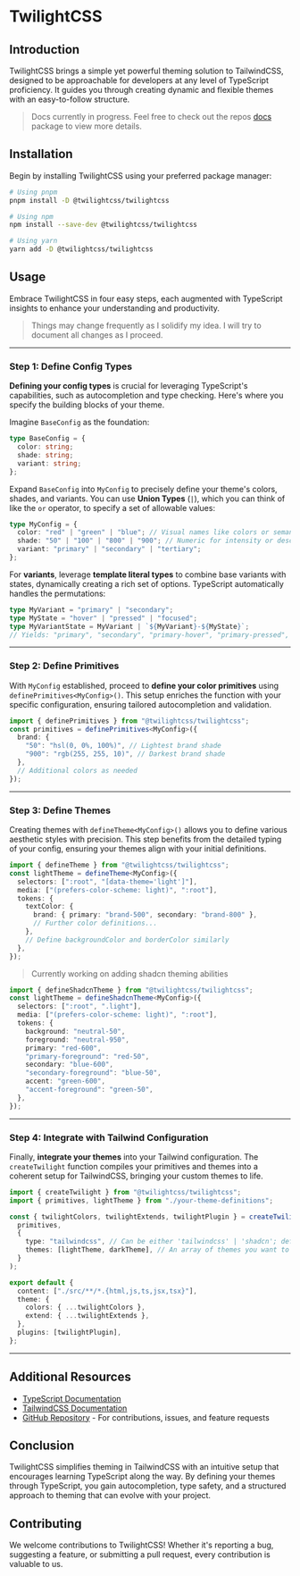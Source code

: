 # TwilightCSS

## Introduction

TwilightCSS brings a simple yet powerful theming solution to TailwindCSS, designed to be approachable for developers at any level of TypeScript proficiency. It guides you through creating dynamic and flexible themes with an easy-to-follow structure.

> Docs currently in progress. Feel free to check out the repos [docs](https://github.com/blazeshomida/twilightcss/tree/main/apps/docs/src/content/docs) package to view more details.

## Installation

Begin by installing TwilightCSS using your preferred package manager:

```sh
# Using pnpm
pnpm install -D @twilightcss/twilightcss

# Using npm
npm install --save-dev @twilightcss/twilightcss

# Using yarn
yarn add -D @twilightcss/twilightcss
```

## Usage

Embrace TwilightCSS in four easy steps, each augmented with TypeScript insights to enhance your understanding and productivity.

> Things may change frequently as I solidify my idea. I will try to document all changes as I proceed.

---

### Step 1: Define Config Types

**Defining your config types** is crucial for leveraging TypeScript's capabilities, such as autocompletion and type checking. Here's where you specify the building blocks of your theme.

Imagine `BaseConfig` as the foundation:

```typescript
type BaseConfig = {
  color: string;
  shade: string;
  variant: string;
};
```

Expand `BaseConfig` into `MyConfig` to precisely define your theme's colors, shades, and variants. You can use **Union Types** (`|`), which you can think of like the `or` operator, to specify a set of allowable values:

```typescript
type MyConfig = {
  color: "red" | "green" | "blue"; // Visual names like colors or semantic labels such as 'error', 'success', 'brand'
  shade: "50" | "100" | "800" | "900"; // Numeric for intensity or descriptive like 'lightest', 'darkest', 'light', 'dark'
  variant: "primary" | "secondary" | "tertiary";
};
```

For **variants**, leverage **template literal types** to combine base variants with states, dynamically creating a rich set of options. TypeScript automatically handles the permutations:

```typescript
type MyVariant = "primary" | "secondary";
type MyState = "hover" | "pressed" | "focused";
type MyVariantState = MyVariant | `${MyVariant}-${MyState}`;
// Yields: "primary", "secondary", "primary-hover", "primary-pressed", etc.
```

---

### Step 2: Define Primitives

With `MyConfig` established, proceed to **define your color primitives** using `definePrimitives<MyConfig>()`. This setup enriches the function with your specific configuration, ensuring tailored autocompletion and validation.

```typescript
import { definePrimitives } from "@twilightcss/twilightcss";
const primitives = definePrimitives<MyConfig>({
  brand: {
    "50": "hsl(0, 0%, 100%)", // Lightest brand shade
    "900": "rgb(255, 255, 10)", // Darkest brand shade
  },
  // Additional colors as needed
});
```

---

### Step 3: Define Themes

Creating themes with `defineTheme<MyConfig>()` allows you to define various aesthetic styles with precision. This step benefits from the detailed typing of your config, ensuring your themes align with your initial definitions.

```typescript
import { defineTheme } from "@twilightcss/twilightcss";
const lightTheme = defineTheme<MyConfig>({
  selectors: [":root", "[data-theme='light']"],
  media: ["(prefers-color-scheme: light)", ":root"],
  tokens: {
    textColor: {
      brand: { primary: "brand-500", secondary: "brand-800" },
      // Further color definitions...
    },
    // Define backgroundColor and borderColor similarly
  },
});
```

> Currently working on adding shadcn theming abilities

```typescript
import { defineShadcnTheme } from "@twilightcss/twilightcss";
const lightTheme = defineShadcnTheme<MyConfig>({
  selectors: [":root", ".light"],
  media: ["(prefers-color-scheme: light)", ":root"],
  tokens: {
    background: "neutral-50",
    foreground: "neutral-950",
    primary: "red-600",
    "primary-foreground": "red-50",
    secondary: "blue-600",
    "secondary-foreground": "blue-50",
    accent: "green-600",
    "accent-foreground": "green-50",
  },
});
```

---

### Step 4: Integrate with Tailwind Configuration

Finally, **integrate your themes** into your Tailwind configuration. The `createTwilight` function compiles your primitives and themes into a coherent setup for TailwindCSS, bringing your custom themes to life.

```typescript
import { createTwilight } from "@twilightcss/twilightcss";
import { primitives, lightTheme } from "./your-theme-definitions";

const { twilightColors, twilightExtends, twilightPlugin } = createTwilight(
  primitives,
  {
    type: "tailwindcss", // Can be either 'tailwindcss' | 'shadcn'; default: 'tailwindcss'
    themes: [lightTheme, darkTheme], // An array of themes you want to generate
  }
);

export default {
  content: ["./src/**/*.{html,js,ts,jsx,tsx}"],
  theme: {
    colors: { ...twilightColors },
    extend: { ...twilightExtends },
  },
  plugins: [twilightPlugin],
};
```

---

## Additional Resources

- [TypeScript Documentation](https://www.typescriptlang.org/docs/)
- [TailwindCSS Documentation](https://tailwindcss.com/docs)
- [GitHub Repository](https://github.com/blazeshomida/twilightcss) - For contributions, issues, and feature requests

## Conclusion

TwilightCSS simplifies theming in TailwindCSS with an intuitive setup that encourages learning TypeScript along the way. By defining your themes through TypeScript, you gain autocompletion, type safety, and a structured approach to theming that can evolve with your project.

## Contributing

We welcome contributions to TwilightCSS! Whether it's reporting a bug, suggesting a feature, or submitting a pull request, every contribution is valuable to us.
